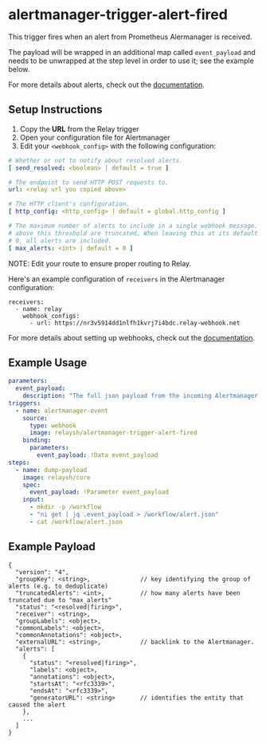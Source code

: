 # alertmanager-trigger-alert-fired

This trigger fires when an alert from Prometheus Alermanager is received. 

The payload will be wrapped in an additional map called `event_payload` and
needs to be unwrapped at the step level in order to use it; see the example below.

For more details about alerts, check out the [documentation](https://prometheus.io/docs/alerting/latest/alertmanager/). 

## Setup Instructions

1. Copy the **URL** from the Relay trigger
2. Open your configuration file for Alertmanager
3. Edit your `<webhook_config>` with the following configuration:
```yaml
# Whether or not to notify about resolved alerts.
[ send_resolved: <boolean> | default = true ]

# The endpoint to send HTTP POST requests to.
url: <relay url you copied above>

# The HTTP client's configuration.
[ http_config: <http_config> | default = global.http_config ]

# The maximum number of alerts to include in a single webhook message. Alerts
# above this threshold are truncated. When leaving this at its default value of
# 0, all alerts are included.
[ max_alerts: <int> | default = 0 ]
```
NOTE: Edit your route to ensure proper routing to Relay.

Here's an example configuration of `receivers` in the Alertmanager configuration:
```
receivers:
  - name: relay
    webhook_configs:
      - url: https://nr3v5914dd1nlfh1kvrj7i4bdc.relay-webhook.net
```

For more details about setting up webhooks, check out the [documentation](https://prometheus.io/docs/alerting/latest/configuration/).

## Example Usage

```yaml
parameters:
  event_payload:
    description: "The full json payload from the incoming Alertmanager alert"
triggers:
  - name: alertmanager-event
    source:
      type: webhook
      image: relaysh/alertmanager-trigger-alert-fired
    binding:
      parameters:
        event_payload: !Data event_payload
steps:
  - name: dump-payload
    image: relaysh/core
    spec:
      event_payload: !Parameter event_payload
    input:
      - mkdir -p /workflow
      - "ni get | jq .event_payload > /workflow/alert.json"
      - cat /workflow/alert.json
```

## Example Payload

```
{
  "version": "4",
  "groupKey": <string>,              // key identifying the group of alerts (e.g. to deduplicate)
  "truncatedAlerts": <int>,          // how many alerts have been truncated due to "max_alerts"
  "status": "<resolved|firing>",
  "receiver": <string>,
  "groupLabels": <object>,
  "commonLabels": <object>,
  "commonAnnotations": <object>,
  "externalURL": <string>,           // backlink to the Alertmanager.
  "alerts": [
    {
      "status": "<resolved|firing>",
      "labels": <object>,
      "annotations": <object>,
      "startsAt": "<rfc3339>",
      "endsAt": "<rfc3339>",
      "generatorURL": <string>       // identifies the entity that caused the alert
    },
    ...
  ]
}
```
